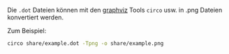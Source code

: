 Die `.dot` Dateien können mit den [graphviz](http://www.graphviz.org/) Tools `circo` usw. in .png Dateien konvertiert werden.

Zum Beispiel:

```bash
circo share/example.dot -Tpng -o share/example.png
```

